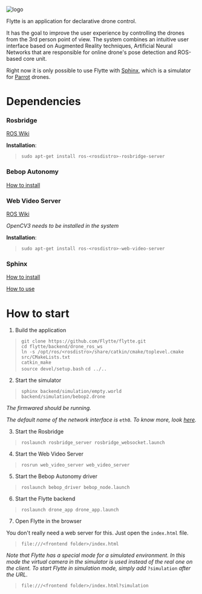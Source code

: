 ![logo](https://flytte.github.io/logo.png)

Flytte is an application for declarative drone control.

It has the goal to improve the user experience by controlling the drones from the 3rd person point of view. The system combines an intuitive user interface based on Augmented Reality techniques, Artificial Neural Networks that are responsible for online drone's pose detection and ROS-based core unit.

Right now it is only possible to use Flytte with [Sphinx](https://developer.parrot.com/docs/sphinx/index.html), which is a simulator for [Parrot](https://www.parrot.com/) drones.

# Dependencies

### Rosbridge
[ROS Wiki](http://wiki.ros.org/rosbridge_suite)

**Installation**:
> `sudo apt-get install ros-<rosdistro>-rosbridge-server`

### Bebop Autonomy
[How to install](https://bebop-autonomy.readthedocs.io/en/latest/installation.html)

### Web Video Server
[ROS Wiki](http://wiki.ros.org/web_video_server)

_OpenCV3 needs to be installed in the system_

**Installation**:
> `sudo apt-get install ros-<rosdistro>-web-video-server`

### Sphinx
[How to install](https://developer.parrot.com/docs/sphinx/installation.html)

[How to use](https://developer.parrot.com/docs/sphinx/firststep.html)

# How to start
1. Build the application
> `git clone https://github.com/Flytte/flytte.git`  
> `cd flytte/backend/drone_ros_ws`  
> `ln -s /opt/ros/<rosdistro>/share/catkin/cmake/toplevel.cmake src/CMakeLists.txt`  
> `catkin_make`  
> `source devel/setup.bash`
> `cd ../..`

2. Start the simulator
> `sphinx backend/simulation/empty.world backend/simulation/bebop2.drone`

_The firmwared should be running._

_The default name of the network interface is_ `eth0`_. To know more, look [here](https://developer.parrot.com/docs/sphinx/firststep.html)._

3. Start the Rosbridge
> `roslaunch rosbridge_server rosbridge_websocket.launch`

4. Start the Web Video Server
> `rosrun web_video_server web_video_server`

5. Start the Bebop Autonomy driver
> `roslaunch bebop_driver bebop_node.launch`

6. Start the Flytte backend
> `roslaunch drone_app drone_app.launch`

7. Open Flytte in the browser

You don't really need a web server for this. Just open the `index.html` file.
> `file:///<frontend folder>/index.html`

_Note that Flytte has a special mode for a simulated environment. In this mode the virtual camera in the simulator is used instead of the real one on the client. To start Flytte in simulation mode, simply add_ `?simulation` _after the URL._
> `file:///<frontend folder>/index.html?simulation`
